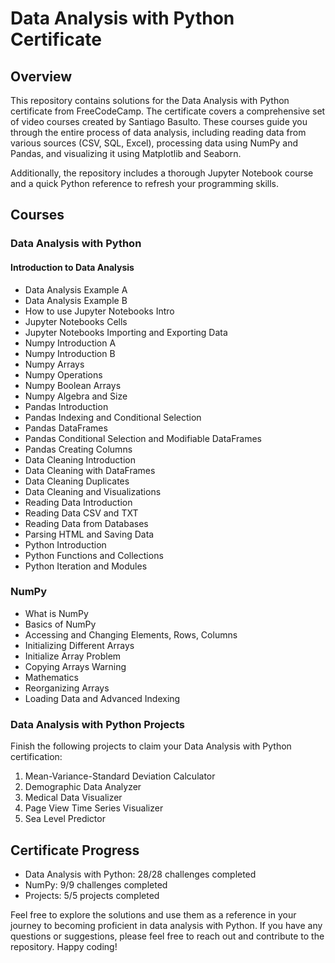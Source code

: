 # Data Analysis with Python Certificate

## Overview

This repository contains solutions for the Data Analysis with Python certificate from FreeCodeCamp. The certificate covers a comprehensive set of video courses created by Santiago Basulto. These courses guide you through the entire process of data analysis, including reading data from various sources (CSV, SQL, Excel), processing data using NumPy and Pandas, and visualizing it using Matplotlib and Seaborn.

Additionally, the repository includes a thorough Jupyter Notebook course and a quick Python reference to refresh your programming skills.

## Courses

### Data Analysis with Python

#### Introduction to Data Analysis
- Data Analysis Example A
- Data Analysis Example B
- How to use Jupyter Notebooks Intro
- Jupyter Notebooks Cells
- Jupyter Notebooks Importing and Exporting Data
- Numpy Introduction A
- Numpy Introduction B
- Numpy Arrays
- Numpy Operations
- Numpy Boolean Arrays
- Numpy Algebra and Size
- Pandas Introduction
- Pandas Indexing and Conditional Selection
- Pandas DataFrames
- Pandas Conditional Selection and Modifiable DataFrames
- Pandas Creating Columns
- Data Cleaning Introduction
- Data Cleaning with DataFrames
- Data Cleaning Duplicates
- Data Cleaning and Visualizations
- Reading Data Introduction
- Reading Data CSV and TXT
- Reading Data from Databases
- Parsing HTML and Saving Data
- Python Introduction
- Python Functions and Collections
- Python Iteration and Modules

### NumPy

- What is NumPy
- Basics of NumPy
- Accessing and Changing Elements, Rows, Columns
- Initializing Different Arrays
- Initialize Array Problem
- Copying Arrays Warning
- Mathematics
- Reorganizing Arrays
- Loading Data and Advanced Indexing

### Data Analysis with Python Projects

Finish the following projects to claim your Data Analysis with Python certification:

1. Mean-Variance-Standard Deviation Calculator
2. Demographic Data Analyzer
3. Medical Data Visualizer
4. Page View Time Series Visualizer
5. Sea Level Predictor

## Certificate Progress

- Data Analysis with Python: 28/28 challenges completed
- NumPy: 9/9 challenges completed
- Projects: 5/5 projects completed

Feel free to explore the solutions and use them as a reference in your journey to becoming proficient in data analysis with Python. If you have any questions or suggestions, please feel free to reach out and contribute to the repository. Happy coding!
